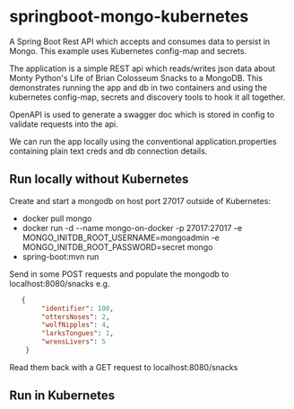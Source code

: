 # springboot-mongo-kubernetes
A Spring Boot Rest API which accepts and consumes data to persist in Mongo. This example uses Kubernetes config-map 
and secrets.

The application is a simple REST api which reads/writes json data about Monty Python's Life of Brian Colosseum Snacks
to a MongoDB. This demonstrates running the app and db in two containers and using the kubernetes config-map, secrets
and discovery tools to hook it all together.

OpenAPI is used to generate a swagger doc which is stored in config to validate requests into the api.

We can run the app locally using the conventional application.properties containing plain text creds and db connection
details.

## Run locally without Kubernetes
Create and start a mongodb on host port 27017 outside of Kubernetes:

* docker pull mongo
* docker run -d  --name mongo-on-docker  -p 27017:27017 -e MONGO_INITDB_ROOT_USERNAME=mongoadmin -e 
  MONGO_INITDB_ROOT_PASSWORD=secret mongo
* spring-boot:mvn run

Send in some POST requests and populate the mongodb to localhost:8080/snacks e.g.
```json
   {
        "identifier": 100,
        "ottersNoses": 2,
        "wolfNipples": 4,
        "larksTongues": 1,
        "wrensLivers": 5
    }
```

Read them back with a GET request to localhost:8080/snacks

## Run in Kubernetes
